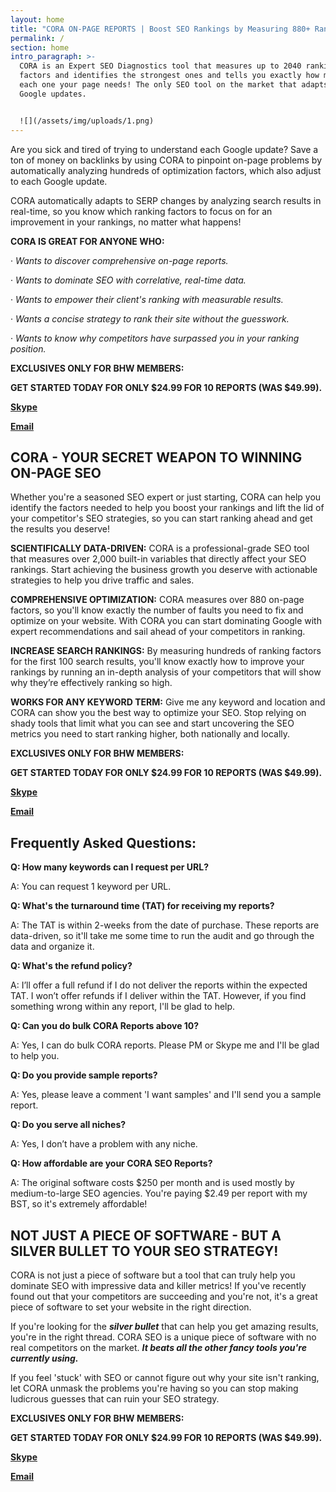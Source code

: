 ```yaml
---
layout: home
title: "CORA ON-PAGE REPORTS | Boost SEO Rankings by Measuring 880+ Ranking Factors "
permalink: /
section: home
intro_paragraph: >-
  CORA is an Expert SEO Diagnostics tool that measures up to 2040 ranking
  factors and identifies the strongest ones and tells you exactly how much of
  each one your page needs! The only SEO tool on the market that adapts to
  Google updates.


  ![](/assets/img/uploads/1.png)
---
```

Are you sick and tired of trying to understand each Google update? Save a ton of money on backlinks by using CORA to pinpoint on-page problems by automatically analyzing hundreds of optimization factors, which also adjust to each Google update.

CORA automatically adapts to SERP changes by analyzing search results in real-time, so you know which ranking factors to focus on for an improvement in your rankings, no matter what happens!

**CORA IS GREAT FOR ANYONE WHO:**

· _Wants to discover comprehensive on-page reports._

· _Wants to dominate SEO with correlative, real-time data._

· _Wants to empower their client's ranking with measurable results._

· _Wants a concise strategy to rank their site without the guesswork._

· _Wants to know why competitors have surpassed you in your ranking position._

**EXCLUSIVES ONLY FOR BHW MEMBERS:**

**GET STARTED TODAY FOR ONLY $24.99 FOR 10 REPORTS (WAS $49.99).**

**[Skype](https://join.skype.com/invite/CPY6QtjkFKUw)**

**[Email](mailto:sam@onpageninja.com)**

## CORA - YOUR SECRET WEAPON TO WINNING ON-PAGE SEO

Whether you're a seasoned SEO expert or just starting, CORA can help you identify the factors needed to help you boost your rankings and lift the lid of your competitor's SEO strategies, so you can start ranking ahead and get the results you deserve!

**SCIENTIFICALLY DATA-DRIVEN:**  CORA is a professional-grade SEO tool that measures over 2,000 built-in variables that directly affect your SEO rankings. Start achieving the business growth you deserve with actionable strategies to help you drive traffic and sales.

**COMPREHENSIVE OPTIMIZATION:**  CORA measures over 880 on-page factors, so you'll know exactly the number of faults you need to fix and optimize on your website. With CORA you can start dominating Google with expert recommendations and sail ahead of your competitors in ranking.

**INCREASE SEARCH RANKINGS:** By measuring hundreds of ranking factors for the first 100 search results, you'll know exactly how to improve your rankings by running an in-depth analysis of your competitors that will show why they’re effectively ranking so high.

**WORKS FOR ANY KEYWORD TERM:**  Give me any keyword and location and CORA can show you the best way to optimize your SEO. Stop relying on shady tools that limit what you can see and start uncovering the SEO metrics you need to start ranking higher, both nationally and locally.

**EXCLUSIVES ONLY FOR BHW MEMBERS:**

**GET STARTED TODAY FOR ONLY $24.99 FOR 10 REPORTS (WAS $49.99).**

**[Skype](https://join.skype.com/invite/CPY6QtjkFKUw)**

**[Email](mailto:sam@onpageninja.com)**

## Frequently Asked Questions:

**Q: How many keywords can I request per URL?**

A: You can request 1 keyword per URL.

**Q: What's the turnaround time (TAT) for receiving my reports?**

A: The TAT is within 2-weeks from the date of purchase. These reports are data-driven, so it'll take me some time to run the audit and go through the data and organize it.

**Q: What's the refund policy?**

A: I’ll offer a full refund if I do not deliver the reports within the expected TAT. I won’t offer refunds if I deliver within the TAT. However, if you find something wrong within any report, I'll be glad to help.

**Q: Can you do bulk CORA Reports above 10?**

A: Yes, I can do bulk CORA reports. Please PM or Skype me and I'll be glad to help you.

**Q: Do you provide sample reports?**

A: Yes, please leave a comment 'I want samples' and I'll send you a sample report.

**Q: Do you serve all niches?**

A: Yes, I don’t have a problem with any niche.

**Q: How affordable are your CORA SEO Reports?**

A: The original software costs $250 per month and is used mostly by medium-to-large SEO agencies. You're paying $2.49 per report with my BST, so it's extremely affordable!

## NOT JUST A PIECE OF SOFTWARE - BUT A SILVER BULLET TO YOUR SEO STRATEGY!

CORA is not just a piece of software but a tool that can truly help you dominate SEO with impressive data and killer metrics! If you've recently found out that your competitors are succeeding and you're not, it's a great piece of software to set your website in the right direction.

If you're looking for the  **_silver bullet_**  that can help you get amazing results, you're in the right thread. CORA SEO is a unique piece of software with no real competitors on the market.  **_It beats all the other fancy tools you're currently using._**

If you feel 'stuck' with SEO or cannot figure out why your site isn't ranking, let CORA unmask the problems you're having so you can stop making ludicrous guesses that can ruin your SEO strategy.

**EXCLUSIVES ONLY FOR BHW MEMBERS:**

**GET STARTED TODAY FOR ONLY $24.99 FOR 10 REPORTS (WAS $49.99).**

**[Skype](https://join.skype.com/invite/CPY6QtjkFKUw)**

**[Email](mailto:sam@onpageninja.com)**